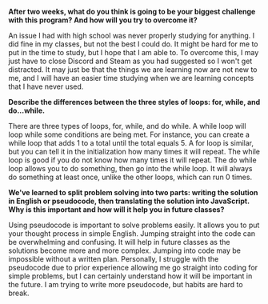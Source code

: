 **After two weeks, what do you think is going to be your biggest challenge with this program? And how will you try to overcome it?**

  An issue I had with high school was never properly studying for anything. I did fine in my classes, but not the best I could do. It might be hard for me to put in the time to study, but I hope that I am able to. To overcome this, I may just have to close Discord and Steam as you had suggested so I won't get distracted. It may just be that the things we are learning now are not new to me, and I will have an easier time studying when we are learning concepts that I have never used.

**Describe the differences between the three styles of loops: for, while, and do...while.**

  There are three types of loops, for, while, and do while. A while loop will loop while some conditions are being met. For instance, you can create a while loop that adds 1 to a total until the total equals 5. A for loop is similar, but you can tell it in the initialization how many times it will repeat. The while loop is good if you do not know how many times it will repeat. The do while loop allows you to do something, then go into the while loop. It will always do something at least once, unlike the other loops, which can run 0 times. 

**We've learned to split problem solving into two parts: writing the solution in English or pseudocode, then translating the solution into JavaScript. Why is this important and how will it help you in future classes?**

  Using pseudocode is important to solve problems easily. It allows you to put your thought process in simple English. Jumping straight into the code can be overwhelming and confusing. It will help in future classes as the solutions become more and more complex. Jumping into code may be impossible without a written plan. Personally, I struggle with the pseudocode due to prior experience allowing me go straight into coding for simple problems, but I can certainly understand how it will be important in the future. I am trying to write more pseudocode, but habits are hard to break.

